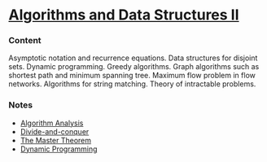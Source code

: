 # [Algorithms and Data Structures II](http://uu.se/en/admissions/master/selma/kursplan/?kKod=1DL231&lasar=)

### Content
Asymptotic notation and recurrence equations. Data structures for disjoint sets. Dynamic programming. Greedy algorithms. Graph algorithms such as shortest path and minimum spanning tree. Maximum flow problem in flow networks. Algorithms for string matching. Theory of intractable problems.

### Notes
  - [Algorithm Analysis](2017-10-31-algorithm-analysis.md)
  - [Divide-and-conquer](2017-11-01-divide-and-conquer.md)
  - [The Master Theorem](2017-11-02-the-master-method.md)
  - [Dynamic Programming](2017-11-02-dynamic-programming.md)

